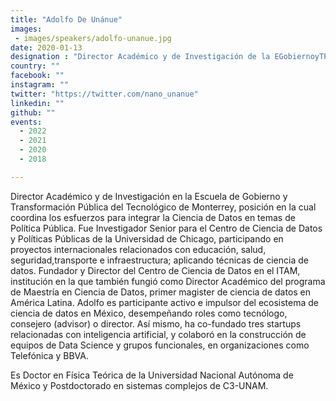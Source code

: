 ```yaml
---
title: "Adolfo De Unánue"
images:
 - images/speakers/adolfo-unanue.jpg
date: 2020-01-13
designation : "Director Académico y de Investigación de la EGobiernoyTP"
country: ""
facebook: ""
instagram: ""
twitter: "https://twitter.com/nano_unanue"
linkedin: ""
github: ""
events: 
  - 2022
  - 2021
  - 2020
  - 2018

---
```


Director Académico y de Investigación en la Escuela de Gobierno y Transformación Pública del Tecnológico de Monterrey, posición en la cual coordina los esfuerzos para integrar la Ciencia de Datos en temas de Política Pública.
Fue Investigador Senior para el Centro de Ciencia de Datos y Políticas Públicas de la Universidad de Chicago, participando en proyectos internacionales relacionados con educación, salud, seguridad,transporte e infraestructura; aplicando técnicas de ciencia de datos. 
Fundador y Director del Centro de Ciencia de Datos en el ITAM, institución en la que también fungió como Director Académico del programa de Maestría en Ciencia de Datos, primer magister de ciencia de datos en América Latina. Adolfo es participante activo e impulsor del ecosistema de ciencia de datos en México, desempeñando roles como tecnólogo, consejero (advisor) o director. Así mismo, ha co-fundado tres startups relacionadas con inteligencia artificial, y colaboró en la construcción de equipos de Data Science y grupos funcionales, en organizaciones como Telefónica y BBVA.

Es Doctor en Física Teórica de la Universidad Nacional Autónoma de México y Postdoctorado en sistemas complejos de C3-UNAM.